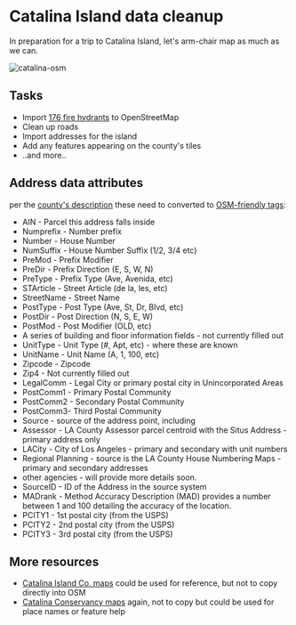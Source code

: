 # Catalina Island data cleanup
In preparation for a trip to Catalina Island, let's arm-chair map as much as we can.

![catalina-osm](https://cloud.githubusercontent.com/assets/695934/17864843/999f94ba-6854-11e6-8712-23ef87b2e4a9.png)


## Tasks
- Import [176 fire hydrants](https://github.com/socal-osm/catalina-cleanup/blob/master/data/fire-hydrants.geojson) to OpenStreetMap
- Clean up roads
- Import addresses for the island
- Add any features appearing on the county's tiles
- ..and more..

## Address data attributes
per the [county's description](http://egis3.lacounty.gov/dataportal/2012/06/19/la-county-address-points/) these need to converted to [OSM-friendly tags](http://wiki.openstreetmap.org/wiki/Key:addr):

- AIN - Parcel this address falls inside
- Numprefix - Number prefix
- Number - House Number
- NumSuffix - House Number Suffix (1/2, 3/4 etc)
- PreMod - Prefix Modifier
- PreDir - Prefix Direction (E, S, W, N)
- PreType - Prefix Type (Ave, Avenida, etc)
- STArticle - Street Article (de la, les, etc)
- StreetName - Street Name
- PostType - Post Type (Ave, St, Dr, Blvd, etc)
- PostDir - Post Direction (N, S, E, W)
- PostMod - Post Modifier (OLD, etc)
- A series of building and floor information fields - not currently filled out
- UnitType - Unit Type (#, Apt, etc) - where these are known
- UnitName - Unit Name (A, 1, 100, etc)
- Zipcode - Zipcode
- Zip4 - Not currently filled out
- LegalComm - Legal City or primary postal city in Unincorporated Areas
- PostComm1 - Primary Postal Community
- PostComm2 - Secondary Postal Community
- PostComm3- Third Postal Community
- Source - source of the address point, including
- Assessor - LA County Assessor parcel centroid with the Situs Address - primary address only
- LACity - City of Los Angeles - primary and secondary with unit numbers
- Regional Planning - source is the LA County House Numbering Maps - primary and secondary addresses
- other agencies - will provide more details soon.
- SourceID - ID of the Address in the source system
- MADrank - Method Accuracy Description (MAD) provides a number between 1 and 100 detailing the accuracy of the location.
- PCITY1 - 1st postal city (from the USPS)
- PCITY2 - 2nd postal city (from the USPS)
- PCITY3 - 3rd postal city (from the USPS)

## More resources
- [Catalina Island Co. maps](http://www.visitcatalinaisland.com/island-info/maps) could be used for reference, but not to copy directly into OSM
- [Catalina Conservancy maps](https://www.catalinaconservancy.org/index.php?s=general&p=map_island) again, not to copy but could be used for place names or feature help
